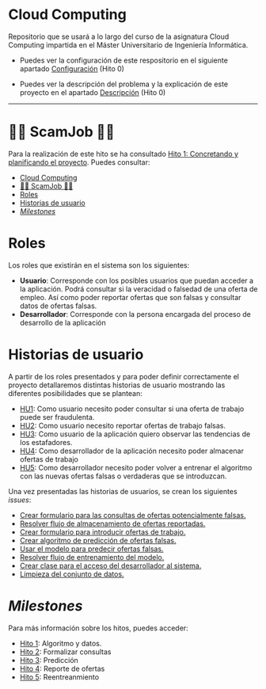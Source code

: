 # Cloud Computing

Repositorio que se usará a lo largo del curso de la asignatura Cloud Computing impartida en el Máster Universitario de Ingeniería Informática.

- Puedes ver la configuración de este respositorio en el siguiente apartado [Configuración](https://github.com/SrArtur/CC_21-22/blob/main/doc/configuracion.md) (Hito 0) 

- Puedes ver la descripción del problema y la explicación de este proyecto en el apartado [Descripción](https://github.com/SrArtur/CC_21-22/blob/main/doc/explicacionProyecto.md) (Hito 0)

****

# :female_detective: ScamJob :male_detective:   



Para la realización de este hito se ha consultado [Hito 1: Concretando y planificando el proyecto](http://jj.github.io/CC/documentos/proyecto/1.Infraestructura.html). Puedes consultar:


- [Cloud Computing](#cloud-computing)
- [:female_detective: ScamJob :male_detective:](#female_detective-scamjob-male_detective)
- [Roles](#roles)
- [Historias de usuario](#historias-de-usuario)
- [_Milestones_](#milestones)

# Roles

Los roles que existirán en el sistema son los siguientes:

- __Usuario__: Corresponde con los posibles usuarios que puedan acceder a la aplicación. Podrá consultar si la veracidad o falsedad de una oferta de empleo. Así como poder reportar ofertas que son falsas y consultar datos de ofertas falsas.
- __Desarrollador__: Corresponde con la persona encargada del proceso de desarrollo de la aplicación 

# Historias de usuario

A partir de los roles presentados y para poder definir correctamente el proyecto detallaremos distintas historias de usuario mostrando las diferentes posibilidades que se plantean:

- [HU1](https://github.com/SrArtur/CC_21-22/issues/5): Como usuario necesito poder consultar si una oferta de trabajo puede ser fraudulenta.
- [HU2](https://github.com/SrArtur/CC_21-22/issues/6): Como usuario necesito reportar ofertas de trabajo falsas.
- [HU3](https://github.com/SrArtur/CC_21-22/issues/7): Como usuario de la aplicación quiero observar las tendencias de los estafadores.
- [HU4](https://github.com/SrArtur/CC_21-22/issues/8): Como desarrollador de la aplicación necesito poder almacenar ofertas de trabajo
- [HU5](https://github.com/SrArtur/CC_21-22/issues/9): Como desarrollador necesito poder volver a entrenar el algoritmo con las nuevas ofertas falsas o verdaderas que se introduzcan.
  
Una vez presentadas las historias de usuarios, se crean los siguientes _issues_:

- [Crear formulario para las consultas de ofertas potencialmente falsas.](https://github.com/SrArtur/CC_21-22/issues/10)
- [Resolver flujo de almacenamiento de ofertas reportadas.](https://github.com/SrArtur/CC_21-22/issues/11)
- [Crear formulario para introducir ofertas de trabajo.](https://github.com/SrArtur/CC_21-22/issues/12)
- [Crear algoritmo de predicción de ofertas falsas.](https://github.com/SrArtur/CC_21-22/issues/13)
- [Usar el modelo para predecir ofertas falsas.](https://github.com/SrArtur/CC_21-22/issues/14)
- [Resolver flujo de entrenamiento del modelo.](https://github.com/SrArtur/CC_21-22/issues/15)
- [Crear clase para el acceso del desarrollador al sistema.](https://github.com/SrArtur/CC_21-22/issues/17)
- [Limpieza del conjunto de datos.](https://github.com/SrArtur/CC_21-22/issues/16)

# _Milestones_
Para más información sobre los hitos, puedes acceder:
- [Hito 1](https://github.com/SrArtur/CC_21-22/milestone/2): Algoritmo y datos.
- [Hito 2](https://github.com/SrArtur/CC_21-22/milestone/3): Formalizar consultas
- [Hito 3](https://github.com/SrArtur/CC_21-22/milestone/4): Predicción
- [Hito 4](https://github.com/SrArtur/CC_21-22/milestone/5): Reporte de ofertas
- [Hito 5](https://github.com/SrArtur/CC_21-22/milestone/6): Reentreanmiento 



